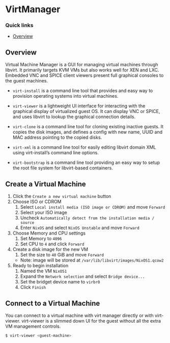 # VirtManager

### Quick links
* [Overview](#overview)

## Overview
Virtual Machine Manager is a GUI for managing virtual machines through libvirt. It primarily targets 
KVM VMs but also works well for XEN and LXC. Embedded VNC and SPICE client viewers present full 
graphical consoles to the guest machines.

* `virt-install` is a command line tool that provides and easy way to provision operating systems into 
virtual machines.

* `virt-viewer` is a lightweight UI interface for interacting with the graphical display of 
virtualized guest OS. It can display VNC or SPICE, and uses libvirt to lookup the graphical 
connection details.

* `virt-clone` is a command line tool for cloning existing inactive guests. It copies the disk 
images, and defines a config with new name, UUID and MAC address pointing to the copied disks.

* `virt-xml` is a command line tool for easily editing libvirt domain XML using virt-install’s 
command line options.

* `virt-bootstrap` is a command line tool providing an easy way to setup the root file system for 
libvirt-based containers.

## Create a Virtual Machine
1. Click the `Create a new virtual machine` button
2. Choose ISO or CDROM
   1. Select `Local install media (ISO image or CDROM)` and move `Forward`
   2. Select your ISO image
   3. Uncheck `Automatically detect from the installation media / source`
   4. Enter `NixOS` and select `NixOS Unstable` and move `Forward`
3. Choose Memory and CPU  settings
   1. Set Memory to `4096`
   2. Set CPU to `4` and click `Forward`
4. Create a disk image for the new VM
   1. Set the size to `40` GiB and move `Forward`
   * Note: image will be stored at `/var/lib/libvirt/images/NixOS1.qcow2`
5. Ready to begin installation
   1. Named the VM `NixOS1`
   2. Expand the `Network selection` and select `Bridge device...`
   3. Set the bridget device name to `virbr0`
   4. Click `Finish`









## Connect to a Virtual Machine
You can connect to a virtual machine with virt manager directly or with virt-viewer. virt-viewer is a 
slimmed down UI for the guest without all the extra VM management controls.

```bash
$ virt-viewer <guest-machine>
```

